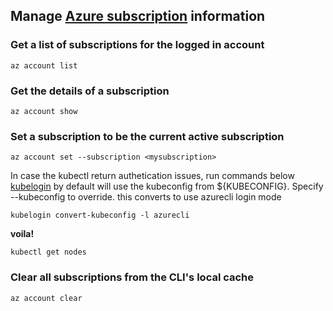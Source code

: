 ## Manage [Azure subscription](https://learn.microsoft.com/en-US/cli/azure/account?view=azure-cli-latest#az_account_show) information

### Get a list of subscriptions for the logged in account
```
az account list
```

### Get the details of a subscription
```
az account show
```

### Set a subscription to be the current active subscription
```
az account set --subscription <mysubscription>
```

In case the kubectl return authetication issues, run commands below
[kubelogin](https://azure.github.io/kubelogin/quick-start.html) by default will use the kubeconfig from ${KUBECONFIG}. Specify --kubeconfig to override.
this converts to use azurecli login mode</b>
```
kubelogin convert-kubeconfig -l azurecli
```
<b>voila!</b>
```
kubectl get nodes
```

### Clear all subscriptions from the CLI's local cache
```
az account clear
```

